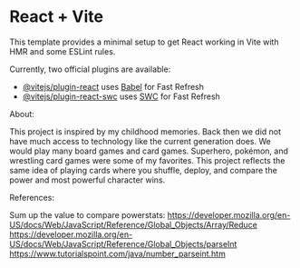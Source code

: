 # React + Vite

This template provides a minimal setup to get React working in Vite with HMR and some ESLint rules.

Currently, two official plugins are available:

- [@vitejs/plugin-react](https://github.com/vitejs/vite-plugin-react/blob/main/packages/plugin-react/README.md) uses [Babel](https://babeljs.io/) for Fast Refresh
- [@vitejs/plugin-react-swc](https://github.com/vitejs/vite-plugin-react-swc) uses [SWC](https://swc.rs/) for Fast Refresh

About:

This project is inspired by my childhood memories. Back then we did not have much access to
technology like the current generation does. We would play many board games and card games.
Superhero, pokémon, and wrestling card games were some of my favorites. This project reflects the same idea of
playing cards where you shuffle, deploy, and compare the power and most powerful character wins.

References:

Sum up the value to compare powerstats:
https://developer.mozilla.org/en-US/docs/Web/JavaScript/Reference/Global_Objects/Array/Reduce
https://developer.mozilla.org/en-US/docs/Web/JavaScript/Reference/Global_Objects/parseInt
https://www.tutorialspoint.com/java/number_parseint.htm
